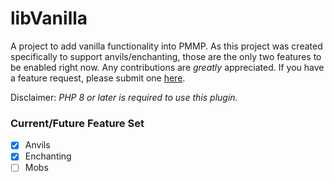 # libVanilla
A project to add vanilla functionality into PMMP.
As this project was created specifically to support anvils/enchanting, those are the only two features to be enabled right now.
Any contributions are *greatly* appreciated. If you have a feature request, please submit one [here](https://github.com/Valiant-Bedrock/libVanilla/issues).

Disclaimer: _PHP 8 or later is required to use this plugin._

### Current/Future Feature Set
- [x] Anvils
- [x] Enchanting
- [ ] Mobs
